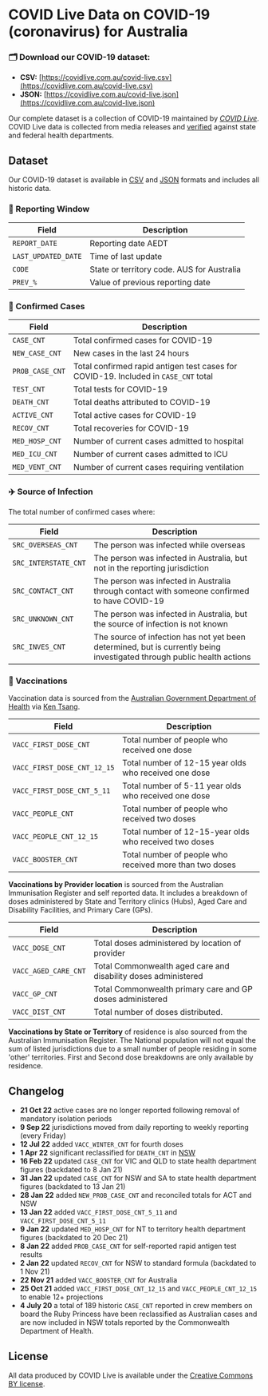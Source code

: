 # COVID Live Data on COVID-19 (coronavirus) for Australia #
### 🗂️ Download our COVID-19 dataset: ###
- **CSV:** [https://covidlive.com.au/covid-live.csv](https://covidlive.com.au/covid-live.csv)
- **JSON:** [https://covidlive.com.au/covid-live.json](https://covidlive.com.au/covid-live.json)

Our complete dataset is a collection of COVID-19 maintained by *[COVID Live](https://covidlive.com.au/about)*. COVID Live data is collected from media releases and [verified](https://covidlive.com.au/last-updated) against state and federal health departments.

## Dataset ##
Our COVID-19 dataset is available in [CSV](https://covidlive.com.au/covid-live.csv) and [JSON](https://covidlive.com.au/covid-live.json) formats and includes all historic data.

### 📅 Reporting Window ##
| Field | Description |
| --- | --- |
| `REPORT_DATE` | Reporting date AEDT |
| `LAST_UPDATED_DATE` | Time of last update |
| `CODE` | State or territory code. AUS for Australia |
| `PREV_%` | Value of previous reporting date |

### 🦠 Confirmed Cases ##
| Field | Description |
| --- | --- |
| `CASE_CNT` | Total confirmed cases for COVID-19 |
| `NEW_CASE_CNT` | New cases in the last 24 hours |
| `PROB_CASE_CNT` | Total confirmed rapid antigen test cases for COVID-19. Included in `CASE_CNT` total |
| `TEST_CNT` | Total tests for COVID-19 |
| `DEATH_CNT` | Total deaths attributed to COVID-19 |
| `ACTIVE_CNT` | Total active cases for COVID-19 |
| `RECOV_CNT` | Total recoveries for COVID-19 |
| `MED_HOSP_CNT` | Number of current cases admitted to hospital |
| `MED_ICU_CNT` | Number of current cases admitted to ICU |
| `MED_VENT_CNT` | Number of current cases requiring ventilation |

### ✈️ Source of Infection ###  
The total number of confirmed cases where:

| Field | Description |
| --- | --- |
| `SRC_OVERSEAS_CNT` | The person was infected while overseas |
| `SRC_INTERSTATE_CNT` | The person was infected in Australia, but not in the reporting jurisdiction |
| `SRC_CONTACT_CNT` | The person was infected in Australia through contact with someone confirmed to have COVID-19 |
| `SRC_UNKNOWN_CNT` | The person was infected in Australia, but the source of infection is not known |
| `SRC_INVES_CNT` | The source of infection has not yet been determined, but is currently being investigated through public health actions |

### 💉 Vaccinations ###
Vaccination data is sourced from the [Australian Government Department of Health](https://www.health.gov.au/resources/collections/covid-19-vaccination-daily-rollout-update) via [Ken Tsang](https://github.com/jxeeno/aust-govt-covid19-vaccine-pdf).

| Field | Description |
| --- | --- |
| `VACC_FIRST_DOSE_CNT` | Total number of people who received one dose |
| `VACC_FIRST_DOSE_CNT_12_15` | Total number of 12-15 year olds who received one dose |
| `VACC_FIRST_DOSE_CNT_5_11` | Total number of 5-11 year olds who received one dose |
| `VACC_PEOPLE_CNT` | Total number of people who received two doses |
| `VACC_PEOPLE_CNT_12_15` | Total number of 12-15-year olds who received two doses |
| `VACC_BOOSTER_CNT` | Total number of people who received more than two doses |

**Vaccinations by Provider location** is sourced from the Australian Immunisation Register and self reported data. It includes a breakdown of doses administered by State and Territory clinics (Hubs), Aged Care and Disability Facilities, and Primary Care (GPs).  

| Field | Description |
| --- | --- |
| `VACC_DOSE_CNT` | Total doses administered by location of provider |
| `VACC_AGED_CARE_CNT` | Total Commonwealth aged care and disability doses administered |
| `VACC_GP_CNT` | Total Commonwealth primary care and GP doses administered |
| `VACC_DIST_CNT` | Total number of doses distributed. |

**Vaccinations by State or Territory** of residence is also sourced from the Australian Immunisation Register. The National population will not equal the sum of listed jurisdictions due to a small number of people residing in some 'other' territories. First and Second dose breakdowns are only available by residence.


## Changelog ##
- **21 Oct 22** active cases are no longer reported following removal of mandatory isolation periods
- **9 Sep 22** jurisdictions moved from daily reporting to weekly reporting (every Friday)
- **12 Jul 22** added `VACC_WINTER_CNT` for fourth doses
- **1 Apr 22** significant reclassified for `DEATH_CNT` in [NSW](https://twitter.com/NSWHealth/status/1509319720256032771)
- **16 Feb 22** updated `CASE_CNT` for VIC and QLD to state health department figures (backdated to 8 Jan 21)
- **31 Jan 22** updated `CASE_CNT` for NSW and SA to state health department figures (backdated to 13 Jan 21)
- **28 Jan 22** added `NEW_PROB_CASE_CNT` and reconciled totals for ACT and NSW
- **13 Jan 22** added `VACC_FIRST_DOSE_CNT_5_11` and `VACC_FIRST_DOSE_CNT_5_11`
- **9 Jan 22** updated `MED_HOSP_CNT` for NT to territory health department figures (backdated to 20 Dec 21)
- **8 Jan 22** added `PROB_CASE_CNT` for self-reported rapid antigen test results
- **2 Jan 22** updated `RECOV_CNT` for NSW to standard formula (backdated to 1 Nov 21)
- **22 Nov 21** added `VACC_BOOSTER_CNT` for Australia
- **25 Oct 21** added `VACC_FIRST_DOSE_CNT_12_15` and `VACC_PEOPLE_CNT_12_15` to enable 12+ projections
- **4 July 20** a total of 189 historic `CASE_CNT` reported in crew members on board the Ruby Princess have been reclassified as Australian cases and are now included in NSW totals reported by the Commonwealth Department of Health.


## License ##
All data produced by COVID Live is available under the [Creative Commons BY license](https://creativecommons.org/licenses/by/4.0/).
